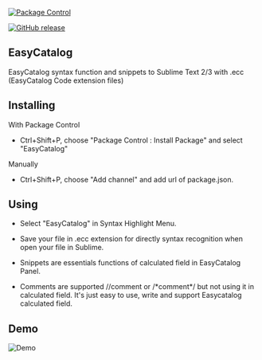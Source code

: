 

[![Package Control](https://img.shields.io/packagecontrol/julux//EasyCatalog.svg)]()

[![GitHub release](https://img.shields.io/github/release//julux/EasyCatalog/rubidium.svg)](https://github.com/julux/EasyCatalog/releases)


## EasyCatalog
EasyCatalog syntax function and snippets to Sublime Text 2/3 with .ecc (EasyCatalog Code extension files)


## Installing

With Package Control
- Ctrl+Shift+P, choose "Package Control : Install Package" and select "EasyCatalog"

Manually
- Ctrl+Shift+P, choose "Add channel" and add url of package.json.

## Using

- Select "EasyCatalog" in Syntax Highlight Menu.

- Save your file in .ecc extension for directly syntax recognition when open your file in Sublime.

- Snippets are essentials functions of calculated field in EasyCatalog Panel.

- Comments are supported 
//comment or /\*comment\*/
but not using it in calculated field. 
It's just easy to use, write and support Easycatalog calculated field.

## Demo

![Demo](http://i.imgur.com/DglodPG.gif)
